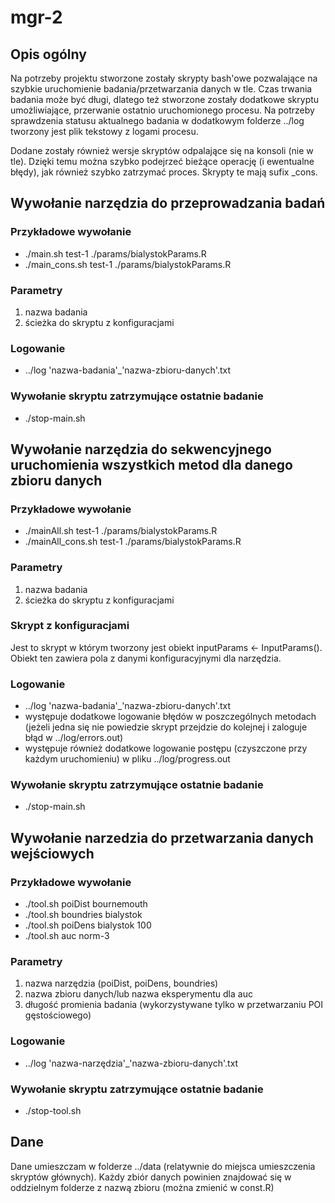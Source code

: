 # mgr-2

## Opis ogólny
Na potrzeby projektu stworzone zostały skrypty bash'owe 
pozwalające na szybkie uruchomienie badania/przetwarzania danych w tle.
Czas trwania badania może być długi, dlatego też stworzone zostały dodatkowe skryptu umożliwiające,
przerwanie ostatnio uruchomionego procesu.
Na potrzeby sprawdzenia statusu aktualnego badania w dodatkowym folderze ../log tworzony jest plik tekstowy
z logami procesu.

Dodane zostały również wersje skryptów odpalające się na konsoli (nie w tle).
Dzięki temu można szybko podejrzeć bieżące operację (i ewentualne błędy),  jak również szybko zatrzymać proces. Skrypty te mają sufix _cons.

## Wywołanie narzędzia do przeprowadzania badań

### Przykładowe wywołanie
+ ./main.sh test-1 ./params/bialystokParams.R
+ ./main_cons.sh test-1 ./params/bialystokParams.R

### Parametry
1. nazwa badania
2. ścieżka do skryptu z konfiguracjami

### Logowanie
+ ../log 'nazwa-badania'_'nazwa-zbioru-danych'.txt

### Wywołanie skryptu zatrzymujące ostatnie badanie
+ ./stop-main.sh

## Wywołanie narzędzia do sekwencyjnego uruchomienia wszystkich metod dla danego zbioru danych

### Przykładowe wywołanie
+ ./mainAll.sh test-1 ./params/bialystokParams.R
+ ./mainAll_cons.sh test-1 ./params/bialystokParams.R

### Parametry
1. nazwa badania
2. ścieżka do skryptu z konfiguracjami

### Skrypt z konfiguracjami
Jest to skrypt w którym tworzony jest obiekt inputParams <- InputParams(). Obiekt ten zawiera pola z danymi konfiguracyjnymi dla narzędzia.

### Logowanie
+ ../log 'nazwa-badania'_'nazwa-zbioru-danych'.txt
+ występuje dodatkowe logowanie błędów w poszczególnych metodach (jeżeli jedna się nie powiedzie skrypt przejdzie do kolejnej i zaloguje błąd w ../log/errors.out)
+ występuje również dodatkowe logowanie postępu (czyszczone przy każdym uruchomieniu) w pliku ../log/progress.out

### Wywołanie skryptu zatrzymujące ostatnie badanie
+ ./stop-main.sh

## Wywołanie narzedzia do przetwarzania danych wejściowych

### Przykładowe wywołanie
+ ./tool.sh poiDist bournemouth
+ ./tool.sh boundries bialystok
+ ./tool.sh poiDens bialystok 100
+ ./tool.sh auc norm-3

### Parametry
1. nazwa narzędzia (poiDist, poiDens, boundries)
2. nazwa zbioru danych/lub nazwa eksperymentu dla auc
3. długość promienia badania (wykorzystywane tylko w przetwarzaniu POI gęstościowego)

### Logowanie
+ ../log 'nazwa-narzędzia'_'nazwa-zbioru-danych'.txt

### Wywołanie skryptu zatrzymujące ostatnie badanie
+ ./stop-tool.sh

## Dane
Dane umieszczam w folderze ../data (relatywnie do miejsca umieszczenia skryptów głównych). Każdy zbiór danych powinien znajdować się w oddzielnym folderze z nazwą zbioru (można zmienić w const.R)
